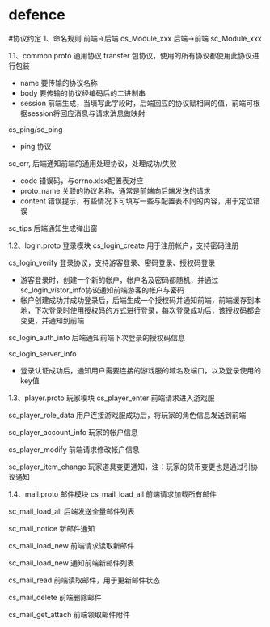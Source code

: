 # defence
#协议约定
1、命名规则
   前端->后端 cs_Module_xxx
   后端->前端 sc_Module_xxx

1.1、common.proto 通用协议
transfer 包协议，使用的所有协议都使用此协议进行包装
 - name 要传输的协议名称
 - body 要传输的协议经编码后的二进制串
 - session 前端生成，当填写此字段时，后端回应的协议赋相同的值，前端可根据session将回应消息与请求消息做映射

cs_ping/sc_ping 
 - ping 协议

sc_err, 后端通知前端的通用处理协议，处理成功/失败
 - code 错误码，与errno.xlsx配置表对应
 - proto_name 关联的协议名称，通常是前端向后端发送的请求
 - content 错误提示，有些情况下可填写一些与配置表不同的内容，用于定位错误

sc_tips 后端通知生成弹出窗

1.2、login.proto 登录模块
cs_login_create 用于注册帐户，支持密码注册

cs_login_verify 登录协议，支持游客登录、密码登录、授权码登录
 - 游客登录时，创建一个新的帐户，帐户名及密码都随机，并通过sc_login_vistor_info协议通知前端游客的帐户与密码
 - 帐户创建成功并成功登录后，后端生成一个授权码并通知前端，前端缓存到本地，下次登录时使用授权码的方式进行登录，每次登录成功后，该授权码都会变更，并通知到前端

sc_login_auth_info 后端通知前端下次登录的授权码信息

sc_login_server_info 
 - 登录认证成功后，通知用户需要连接的游戏服的域名及端口，以及登录使用的key值

1.3、player.proto 玩家模块
cs_player_enter 前端请求进入游戏服

sc_player_role_data 用户连接游戏服成功后，将玩家的角色信息发送到前端

sc_player_account_info 玩家的帐户信息

cs_player_modify 前端请求修改帐户信息

sc_player_item_change 玩家道具变更通知，注：玩家的货币变更也是通过引协议通知


1.4、mail.proto 邮件模块
cs_mail_load_all 前端请求加载所有邮件

sc_mail_load_all 后端发送全量邮件列表

sc_mail_notice 新邮件通知

cs_mail_load_new 前端请求读取新邮件

sc_mail_load_new 通知前端新邮件列表

cs_mail_read 前端读取邮件，用于更新邮件状态

cs_mail_delete 前端删除邮件

cs_mail_get_attach 前端领取邮件附件


